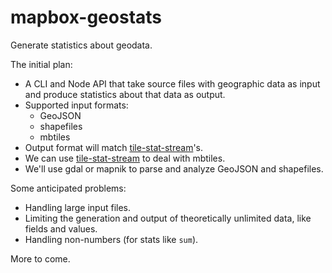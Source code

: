 # mapbox-geostats

Generate statistics about geodata.

The initial plan:

- A CLI and Node API that take source files with geographic data as input and produce statistics about that data as output.
- Supported input formats:
  - GeoJSON
  - shapefiles
  - mbtiles
- Output format will match [tile-stat-stream](https://github.com/mapbox/tile-stat-stream#output)'s.
- We can use [tile-stat-stream](https://github.com/mapbox/tile-stat-stream) to deal with mbtiles. 
- We'll use gdal or mapnik to parse and analyze GeoJSON and shapefiles.

Some anticipated problems:

- Handling large input files.
- Limiting the generation and output of theoretically unlimited data, like fields and values.
- Handling non-numbers (for stats like `sum`).

More to come.

